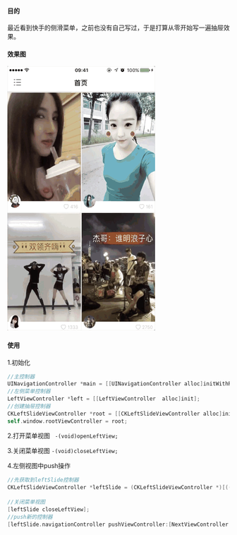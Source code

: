 

#### 目的

最近看到快手的侧滑菜单，之前也没有自己写过，于是打算从零开始写一遍抽屉效果。

#### 效果图

![LefeSlide](LefeSlide.gif)

#### 使用

1.初始化

```objective-c
//主控制器
UINavigationController *main = [[UINavigationController alloc]initWithRootViewController:[MainViewController new]];
//左侧菜单控制器
LeftViewController *left = [[LeftViewController  alloc]init];
//创建抽屉控制器
CKLeftSlideViewController *root = [[CKLeftSlideViewController alloc]initWithLeftVc:left mainVc:main];
self.window.rootViewController = root;
```

2.打开菜单视图  `  -(void)openLeftView; `

3.关闭菜单视图 `-(void)closeLeftView;`

4.左侧视图中push操作

```objective-c
//先获取到leftSlide控制器
CKLeftSlideViewController *leftSlide = (CKLeftSlideViewController *)[((AppDelegate *)[UIApplication sharedApplication].delegate) leftSlideVc];

//关闭菜单视图
[leftSlide closeLeftView];
//push新的控制器
[leftSlide.navigationController pushViewController:[NextViewController new] animated:NO];

```


